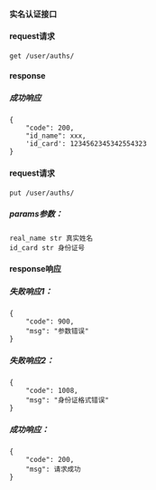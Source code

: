#### 实名认证接口
#### request请求
    get /user/auths/

#### response
##### 成功响应
    {
        "code": 200,
        "id_name": xxx,
        'id_card': 1234562345342554323
    }


#### request请求
    put /user/auths/
##### params参数：
    real_name str 真实姓名
    id_card str 身份证号

#### response响应

##### 失败响应1：
    {
        "code": 900,
        "msg": "参数错误"
    }

##### 失败响应2：
    {
        "code": 1008,
        "msg": "身份证格式错误"
    }

##### 成功响应：
    {
        "code": 200,
        "msg": 请求成功
    }

